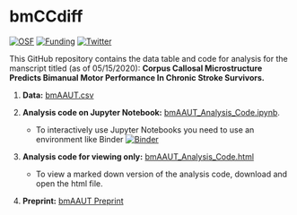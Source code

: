 # bmCCdiff
[![OSF](https://img.shields.io/badge/DOI%20-10.17605%2Fosf.io%2Fuh574-yellowgreen)](https://osf.io/7j9xe/)
[![Funding](https://img.shields.io/badge/NIH-F31HD098796-blue)](https://grantome.com/grant/NIH/F31-HD098796-01)
[![Twitter](https://img.shields.io/twitter/url/https/twitter.com/rinivarg.svg?style=social&label=@rinivarg)](https://twitter.com/rinivarg)

This GitHub repository contains the data table and code for analysis for the manscript titled (as of 05/15/2020): **Corpus Callosal Microstructure Predicts Bimanual Motor Performance In Chronic Stroke Survivors.**

1) **Data:** [bmAAUT.csv](https://github.com/rinivarg/bmCCdiff/blob/master/bmAAUT_data.csv)
2) **Analysis code on Jupyter Notebook:** [bmAAUT_Analysis_Code.ipynb](https://github.com/rinivarg/bmCCdiff/blob/master/bmAAUT_Analysis_Code.ipynb). 
    - To interactively use Jupyter Notebooks you need to use an environment like Binder [![Binder](https://mybinder.org/badge_logo.svg)](https://mybinder.org/v2/gh/rinivarg/bmAAUT/master?filepath=bmAAUT_Analysis_Code.ipynb)

3) **Analysis code for viewing only:** [bmAAUT_Analysis_Code.html](https://github.com/rinivarg/bmAAUT/blob/master/bmAAUT_Analysis_Code.html)
    - To view a marked down version of the analysis code, download and open the html file.

4) **Preprint:** [bmAAUT Preprint](https://medrxiv.org/cgi/content/short/2020.05.20.20104299v1)
